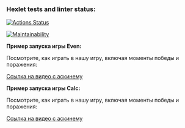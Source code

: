 ### Hexlet tests and linter status:
[![Actions Status](https://github.com/MariaDeSoledad/java-project-61/actions/workflows/hexlet-check.yml/badge.svg)](https://github.com/MariaDeSoledad/java-project-61/actions)

[![Maintainability](https://api.codeclimate.com/v1/badges/85fb05401d7811490923/maintainability)](https://codeclimate.com/github/MariaDeSoledad/java-project-61/maintainability)

   **Пример запуска игры Even:**

   Посмотрите, как играть в нашу игру, включая моменты победы и поражения:

   [Ссылка на видео с аскинему](https://asciinema.org/a/w20Gw40GLFedJgWIejKupMuXQ)

   **Пример запуска игры Calc:**

   Посмотрите, как играть в нашу игру, включая моменты победы и поражения:

   [Ссылка на видео с аскинему](https://asciinema.org/a/NHhn5LA9Dp3IBQKB4cwk9IkWJ)

